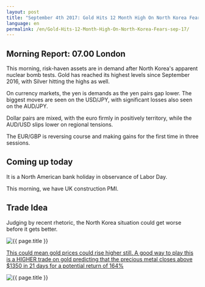 ```yaml
---
layout: post
title: "September 4th 2017: Gold Hits 12 Month High On North Korea Fears"
language: en
permalink: /en/Gold-Hits-12-Month-High-On-North-Korea-Fears-sep-17/
---
```

## Morning Report: 07.00 London

This morning, risk-haven assets are in demand after North Korea's apparent nuclear bomb tests. Gold has reached its highest levels since September 2016, with Silver hitting the highs as well. 

On currency markets, the yen is demands as the yen pairs gap lower. The biggest moves are seen on the USD/JPY, with significant losses also seen on the AUD/JPY.

Dollar pairs are mixed, with the euro firmly in positively territory, while the AUD/USD slips lower on regional tensions. 

The EUR/GBP is reversing course and making gains for the first time in three sessions.

## Coming up today

It is a North American bank holiday in observance of Labor Day. 

This morning, we have UK construction PMI.

## Trade Idea

Judging by recent rhetoric, the North Korea situation could get worse before it gets better. 

<img class="post-image" src="{{ site.url }}/images/sep-17/2017-09-04_07-12-35.jpg" alt="{{ page.title }}" title="{{ page.title }}">

<a href="%LINK%%?currency=GBP&market=metals&duration_amount=21&duration_units=d&amount=10&amount_type=payout&expiry_type=duration&underlying=frxXAUUSD&formname=higherlower&barrier=1350" target="_blank">This could mean gold prices could rise higher still. A good way to play this is a HIGHER trade on gold predicting that the precious metal closes above $1350 in 21 days for a potential return of 164%</a>

<img class="post-image" src="{{ site.url }}/images/sep-17/2017-09-04_07-15-33.jpg" alt="{{ page.title }}" title="{{ page.title }}">
